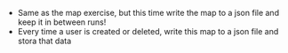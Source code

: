 - Same as the map exercise, but this time write the map to a json file and keep it in between runs!
- Every time a user is created or deleted, write this map to a json file and stora that data